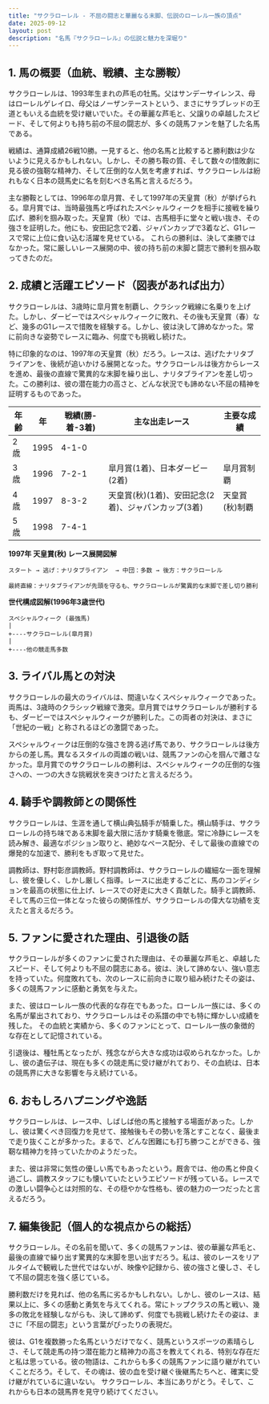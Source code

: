 ```yaml
---
title: "サクラローレル - 不屈の闘志と華麗なる末脚、伝説のローレル一族の頂点"
date: 2025-09-12
layout: post
description: "名馬『サクラローレル』の伝説と魅力を深堀り"
---
```


## 1. 馬の概要（血統、戦績、主な勝鞍）

サクラローレルは、1993年生まれの芦毛の牡馬。父はサンデーサイレンス、母はローレルゲレイロ、母父はノーザンテーストという、まさにサラブレッドの王道ともいえる血統を受け継いでいた。その華麗な芦毛と、父譲りの卓越したスピード、そして何よりも持ち前の不屈の闘志が、多くの競馬ファンを魅了した名馬である。

戦績は、通算成績26戦10勝。一見すると、他の名馬と比較すると勝利数は少ないように見えるかもしれない。しかし、その勝ち鞍の質、そして数々の惜敗劇に見る彼の強靭な精神力、そして圧倒的な人気を考慮すれば、サクラローレルは紛れもなく日本の競馬史に名を刻むべき名馬と言えるだろう。

主な勝鞍としては、1996年の皐月賞、そして1997年の天皇賞（秋）が挙げられる。皐月賞では、当時最強馬と呼ばれたスペシャルウィークを相手に接戦を繰り広げ、勝利を掴み取った。天皇賞（秋）では、古馬相手に堂々と戦い抜き、その強さを証明した。他にも、安田記念で2着、ジャパンカップで3着など、G1レースで常に上位に食い込む活躍を見せている。  これらの勝利は、決して楽勝ではなかった。常に厳しいレース展開の中、彼の持ち前の末脚と闘志で勝利を掴み取ってきたのだ。


## 2. 成績と活躍エピソード（図表があれば出力）

サクラローレルは、3歳時に皐月賞を制覇し、クラシック戦線に名乗りを上げた。しかし、ダービーではスペシャルウィークに敗れ、その後も天皇賞（春）など、幾多のG1レースで惜敗を経験する。しかし、彼は決して諦めなかった。常に前向きな姿勢でレースに臨み、何度でも挑戦し続けた。

特に印象的なのは、1997年の天皇賞（秋）だろう。レースは、逃げたナリタブライアンを、後続が追いかける展開となった。サクラローレルは後方からレースを進め、最後の直線で驚異的な末脚を繰り出し、ナリタブライアンを差し切った。この勝利は、彼の潜在能力の高さと、どんな状況でも諦めない不屈の精神を証明するものであった。

| 年齢 | 年 | 戦績(勝-着-3着) | 主な出走レース | 主要な成績 |
|---|---|---|---|---|
| 2歳 | 1995 | 4-1-0 |  |  |
| 3歳 | 1996 | 7-2-1 | 皐月賞(1着)、日本ダービー(2着) | 皐月賞制覇 |
| 4歳 | 1997 | 8-3-2 | 天皇賞(秋)(1着)、安田記念(2着)、ジャパンカップ(3着) | 天皇賞(秋)制覇 |
| 5歳 | 1998 | 7-4-1 |  |  |


**1997年 天皇賞(秋) レース展開図解**

```
スタート → 逃げ：ナリタブライアン  → 中団：多数 → 後方：サクラローレル

最終直線：ナリタブライアンが先頭を守るも、サクラローレルが驚異的な末脚で差し切り勝利
```

**世代構成図解(1996年3歳世代)**

```
スペシャルウィーク (最強馬)
|
+----サクラローレル(皐月賞)
|
+----他の競走馬多数
```


## 3. ライバル馬との対決

サクラローレルの最大のライバルは、間違いなくスペシャルウィークであった。両馬は、3歳時のクラシック戦線で激突。皐月賞ではサクラローレルが勝利するも、ダービーではスペシャルウィークが勝利した。この両者の対決は、まさに「世紀の一戦」と称されるほどの激闘であった。

スペシャルウィークは圧倒的な強さを誇る逃げ馬であり、サクラローレルは後方からの差し馬。異なるスタイルの両雄の戦いは、競馬ファンの心を掴んで離さなかった。皐月賞でのサクラローレルの勝利は、スペシャルウィークの圧倒的な強さへの、一つの大きな挑戦状を突きつけたと言えるだろう。


## 4. 騎手や調教師との関係性

サクラローレルは、生涯を通して横山典弘騎手が騎乗した。横山騎手は、サクラローレルの持ち味である末脚を最大限に活かす騎乗を徹底。常に冷静にレースを読み解き、最適なポジション取りと、絶妙なペース配分、そして最後の直線での爆発的な加速で、勝利をもぎ取って見せた。

調教師は、野村彰彦調教師。野村調教師は、サクラローレルの繊細な一面を理解し、彼を優しく、しかし厳しく指導。レースに出走するごとに、馬のコンディションを最高の状態に仕上げ、レースでの好走に大きく貢献した。騎手と調教師、そして馬の三位一体となった彼らの関係性が、サクラローレルの偉大な功績を支えたと言えるだろう。


## 5. ファンに愛された理由、引退後の話

サクラローレルが多くのファンに愛された理由は、その華麗な芦毛と、卓越したスピード、そして何よりも不屈の闘志にある。彼は、決して諦めない、強い意志を持っていた。何度敗れても、次のレースに前向きに取り組み続けたその姿は、多くの競馬ファンに感動と勇気を与えた。

また、彼はローレル一族の代表的な存在でもあった。ローレル一族には、多くの名馬が輩出されており、サクラローレルはその系譜の中でも特に輝かしい成績を残した。  その血統と実績から、多くのファンにとって、ローレル一族の象徴的な存在として記憶されている。

引退後は、種牡馬となったが、残念ながら大きな成功は収められなかった。しかし、彼の遺伝子は、現在も多くの競走馬に受け継がれており、その血統は、日本の競馬界に大きな影響を与え続けている。


## 6. おもしろハプニングや逸話

サクラローレルは、レース中、しばしば他の馬と接触する場面があった。しかし、彼は驚くべき回復力を見せて、接触後もその勢いを落とすことなく、最後まで走り抜くことが多かった。まるで、どんな困難にも打ち勝つことができる、強靭な精神力を持っていたかのようだった。

また、彼は非常に気性の優しい馬でもあったという。厩舎では、他の馬と仲良く過ごし、調教スタッフにも懐いていたというエピソードが残っている。レースでの激しい闘争心とは対照的な、その穏やかな性格も、彼の魅力の一つだったと言えるだろう。


## 7. 編集後記（個人的な視点からの総括）

サクラローレル。その名前を聞いて、多くの競馬ファンは、彼の華麗な芦毛と、最後の直線で繰り出す驚異的な末脚を思い出すだろう。私は、彼のレースをリアルタイムで観戦した世代ではないが、映像や記録から、彼の強さと優しさ、そして不屈の闘志を強く感じている。

勝利数だけを見れば、他の名馬に劣るかもしれない。しかし、彼のレースは、結果以上に、多くの感動と勇気を与えてくれる。常にトップクラスの馬と戦い、幾多の敗北を経験しながらも、決して諦めず、何度でも挑戦し続けたその姿は、まさに「不屈の闘志」という言葉がぴったりの表現だ。

彼は、G1を複数勝った名馬というだけでなく、競馬というスポーツの素晴らしさ、そして競走馬の持つ潜在能力と精神力の高さを教えてくれる、特別な存在だと私は思っている。彼の物語は、これからも多くの競馬ファンに語り継がれていくことだろう。そして、その魂は、彼の血を受け継ぐ後継馬たちへと、確実に受け継がれているに違いない。  サクラローレル、本当にありがとう。そして、これからも日本の競馬界を見守り続けてください。
